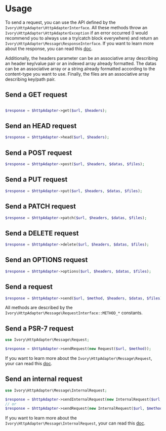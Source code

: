 # Usage

To send a request, you can use the API defined by the `Ivory\HttpAdapter\HttpAdapterInterface`. All these methods
throw an `Ivory\HttpAdapter\HttpAdapterException` if an error occurred (I would recommend you to always use a try/catch
block everywhere) and return an `Ivory\HttpAdapter\Message\ResponseInterface`. If you want to learn more about the
response, you can read this [doc](/doc/response.md).

Additionally, the headers parameter can be an associative array describing an header key/value pair or an indexed array
already formatted. The datas can be an associative array or a string already formatted according to the content-type
you want to use. Finally, the files are an associative array describing key/path pair.

## Send a GET request

``` php

$response = $httpAdapter->get($url, $headers);
```

## Send an HEAD request

``` php
$response = $httpAdapter->head($url, $headers);
```

## Send a POST request

``` php
$response = $httpAdapter->post($url, $headers, $datas, $files);
```

## Send a PUT request

``` php
$response = $httpAdapter->put($url, $headers, $datas, $files);
```

## Send a PATCH request

``` php
$response = $httpAdapter->patch($url, $headers, $datas, $files);
```

## Send a DELETE request

``` php
$response = $httpAdapter->delete($url, $headers, $datas, $files);
```

## Send an OPTIONS request

``` php
$response = $httpAdapter->options($url, $headers, $datas, $files);
```

## Send a request

``` php
$response = $httpAdapter->send($url, $method, $headers, $datas, $files);
```

All methods are described by the `Ivory\HttpAdapter\Message\RequestInterface::METHOD_*` constants.

## Send a PSR-7 request

``` php
use Ivory\HttpAdapter\Message\Request;

$response = $httpAdapter->sendRequest(new Request($url, $method));
```

If you want to learn more about the `Ivory\HttpAdapter\Message\Request`, your can read this [doc](/doc/request.md).

## Send an internal request

``` php
use Ivory\HttpAdapter\Message\InternalRequest;

$response = $httpAdapter->sendInternalRequest(new InternalRequest($url, $method));
// or
$response = $httpAdapter->sendRequest(new InternalRequest($url, $method));
```

If you want to learn more about the `Ivory\HttpAdapter\Message\InternalRequest`, your can read this
[doc](/doc/internal_request.md).
